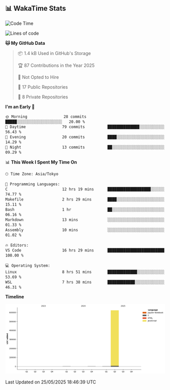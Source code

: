 ## 📊 WakaTime Stats

<!--START_SECTION:waka-->
![Code Time](http://img.shields.io/badge/Code%20Time-125%20hrs%2010%20mins-blue)

![Lines of code](https://img.shields.io/badge/From%20Hello%20World%20I%27ve%20Written-628.3%20thousand%20lines%20of%20code-blue)

**🐱 My GitHub Data** 

> 📦 1.4 kB Used in GitHub's Storage 
 > 
> 🏆 87 Contributions in the Year 2025
 > 
> 🚫 Not Opted to Hire
 > 
> 📜 17 Public Repositories 
 > 
> 🔑 8 Private Repositories 
 > 
**I'm an Early 🐤** 

```text
🌞 Morning                28 commits          █████░░░░░░░░░░░░░░░░░░░░   20.00 % 
🌆 Daytime                79 commits          ██████████████░░░░░░░░░░░   56.43 % 
🌃 Evening                20 commits          ████░░░░░░░░░░░░░░░░░░░░░   14.29 % 
🌙 Night                  13 commits          ██░░░░░░░░░░░░░░░░░░░░░░░   09.29 % 
```


📊 **This Week I Spent My Time On** 

```text
🕑︎ Time Zone: Asia/Tokyo

💬 Programming Languages: 
C                        12 hrs 19 mins      ███████████████████░░░░░░   74.77 % 
Makefile                 2 hrs 29 mins       ████░░░░░░░░░░░░░░░░░░░░░   15.11 % 
Bash                     1 hr                ██░░░░░░░░░░░░░░░░░░░░░░░   06.16 % 
Markdown                 13 mins             ░░░░░░░░░░░░░░░░░░░░░░░░░   01.33 % 
Assembly                 10 mins             ░░░░░░░░░░░░░░░░░░░░░░░░░   01.02 % 

🔥 Editors: 
VS Code                  16 hrs 29 mins      █████████████████████████   100.00 % 

💻 Operating System: 
Linux                    8 hrs 51 mins       █████████████░░░░░░░░░░░░   53.69 % 
WSL                      7 hrs 38 mins       ████████████░░░░░░░░░░░░░   46.31 % 
```

**Timeline**

![Lines of Code chart](https://raw.githubusercontent.com/Hen00af/Hen00af/main/assets/bar_graph.png)


 Last Updated on 25/05/2025 18:46:39 UTC
<!--END_SECTION:waka-->
